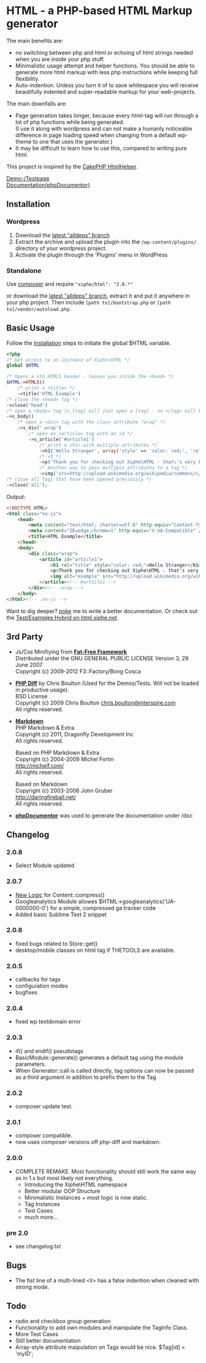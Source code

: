 HTML - a PHP-based HTML Markup generator
========================================

The main benefits are:

* no switching between php and html or echoing of html strings needed when you are inside your php stuff.
* Minimalistic usage attempt and helper functions. You should be able to generate more html markup with less php instructions while keeping full flexibility.
* Auto-indention. Unless you turn it of to save whitespace you will receive beautifully indented and super-readable markup for your web-projects.

The main downfalls are:

* Page generation takes longer, because every html-tag will run through a lot of php functions while being generated.  
(I use it along with wordpress and can not make a humanly noticeable difference in page loading speed when changing from a default wp-theme to one that uses the generator.)
* It may be difficult to learn how to use this, compared to writing pure html.

This project is inspired by the [CakePHP HtmlHelper](http://api.cakephp.org/class/html-helper).

[Demo-/Testpage](http://html.xiphe.net/demo/)  
[Documentation(phpDocumentor)](http://html.xiphe.net/doc/)


Installation
------------

### Wordpress

1. Download the [latest "alldeps" branch](https://github.com/Xiphe/HTML/archive/alldeps.zip)
1. Extract the archive and upload the plugin into the `/wp-content/plugins/` directory of your wordpress project.
2. Activate the plugin through the 'Plugins' menu in WordPress

### Standalone

Use [composer](http://getcomposer.org/) and require `"xiphe/html": "2.0.*"`

or download the [latest "alldeps" branch](https://github.com/Xiphe/HTML/archive/alldeps.zip),
extract it and put it anywhere in your php project.
Then include `[path to]/bootstrap.php` or `[path to]/vendor/autoload.php`.


Basic Usage
-----------

Follow the [Installation](https://github.com/Xiphe/HTML#installation) steps to initiate the global $HTML variable.

```php
<?php
/* Get access to an instance of Xiphe\HTML */
global $HTML

/* Opens a std HTML5 header - leaves you inside the <head> */
$HTML->HTML5()
	/* print a <title> */
	->title('HTML Example')
/* close the <head> tag */
->close('head')
/* open a <body> tag (s_[tag] will just open a [tag] - no </tag> will be echoed) */
->s_body()
	/* open a <div> tag with the class attribute "wrap" */
	->s_div('.wrap')
		/* open an <article> tag with an id */
		->s_article('#article1')
			/* print a <h1> with multiple attributes */
			->h1('Hello Stranger', array('style' => 'color: red;', 'rel' => 'title'))
			/* <3 */
			->p('Thank you for checking out Xiphe\HTML - that\'s very kind of you')
			/* Another way to pass multiple attributes to a tag */
			->img('src=http://upload.wikimedia.org/wikipedia/commons/c/ce/Example_image.png|alt=example')
/* close all Tags that have been opened previously */
->close('all');
```

Output:

```html
<!DOCTYPE HTML>
<html class="no-js">
	<head>
		<meta content="text/html; charset=utf-8" http-equiv="Content-Type" />
		<meta content="IE=edge,chrome=1" http-equiv="X-UA-Compatible" />
		<title>HTML Example</title>
	</head>
	<body>
		<div class="wrap">
			<article id="article1">
				<h1 rel="title" style="color: red;">Hello Stranger</h1>
				<p>Thank you for checking out Xiphe\HTML - that's very kind of you</p>
				<img alt="example" src="http://upload.wikimedia.org/wikipedia/commons/c/ce/Example_image.png" />
			</article><!-- #article1 -->
		</div><!-- .wrap -->
	</body>
</html><!-- .no-js -->

```

Want to dig deeper?
[poke](https://github.com/Xiphe/HTML/issues) me to write a better documentation.
Or check out the [Test/Examples Hybrid on html.xiphe.net](http://html.xiphe.net/demo/).


3rd Party
---------

* Js/Css Minifiying from **[Fat-Free Framework](https://github.com/bcosca/fatfree)**  
	Distributed under the GNU GENERAL PUBLIC LICENSE Version 3, 29 June 2007  
	Copyright (c) 2009-2012 F3::Factory/Bong Cosca
* **[PHP Diff](https://packagist.org/packages/phpspec/php-diff)** by Chris Boulton (Used for the Demos/Tests. Will not be loaded in productive usage).  
	BSD License  
	Copyright (c) 2009 Chris Boulton <chris.boulton@interspire.com>  
	All rights reserved.
* **[Markdown](https://packagist.org/packages/dflydev/markdown)**  
	PHP Markdown & Extra  
	Copyright (c) 2011, Dragonfly Development Inc  
	All rights reserved.  

	Based on PHP Markdown & Extra  
	Copyright (c) 2004-2009 Michel Fortin  
	<http://michelf.com/>  
	All rights reserved.  

	Based on Markdown  
	Copyright (c) 2003-2006 John Gruber  
	<http://daringfireball.net/>  
	All rights reserved.  
* **[phpDocumentor](http://www.phpdoc.org/)** was used to generate the documentation under /doc



Changelog
---------

### 2.0.8
+ Select Module updated

### 2.0.7
+ [New Logic](https://github.com/bcosca/fatfree/blob/918eb1048742cf8780c6e3d61f3d1ea066d9fb73/lib/web.php#L464) for Content::compress()
+ Googleanalytics Module allowes $HTML->googleanalytics('UA-0000000-0') for a simple, compressed ga tracker code
+ Added basic Sublime Text 2 snippet

### 2.0.6
+ fixed bugs related to Store::get()
+ desktop/mobile classes on html tag if THETOOLS are available.

### 2.0.5
+ callbacks for tags
+ configuration modes
+ bugfixes

### 2.0.4
+ fixed wp textdomain error 

### 2.0.3
+ if() and endif() pseudotags
+ BasicModule::generate() generates a default tag using the module parameters.
+ When Generator::call is called directly, tag options can now be passed as a third argument
	in addition to prefix them to the Tag

### 2.0.2
+ composer update test.

### 2.0.1
+ composer compatible.
+ now uses composer versions off php-diff and markdown.

### 2.0.0
+   COMPLETE REMAKE. Most functionality should still work the same way as in 1.x but most likely not everything.
	+   Introducing the Xiphe\HTML namespace
	+   Better modular OOP Structure
	+   Minimalistic Instances + most logic is now static.
	+   Tag Instances
	+   Test Cases
	+   much more...

### pre 2.0
+   see changelog.txt





Bugs
----

* The fist line of a multi-lined &lt;li&gt; has a false indention when cleaned with strong mode. 




Todo
----

* radio and checkbox group generation
* Functionality to add own modules and manipulate the TagInfo Class.
* More Test Cases
* Still better documentation
* Array-style attribute maipulation on Tags would be nice. $Tag[id] = 'myID';
